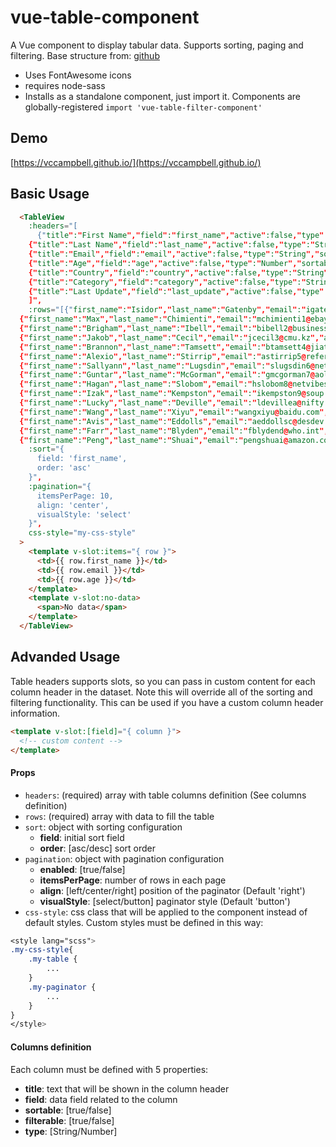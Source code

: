 # vue-table-component
A Vue component to display tabular data. Supports sorting, paging and filtering. Base structure from:
[github](https://github.com/ozoono/vue-table-component)

- Uses FontAwesome icons
- requires node-sass
- Installs as a standalone component, just import it. Components are globally-registered
`import 'vue-table-filter-component'`

## Demo
[https://vccampbell.github.io/](https://vccampbell.github.io/)

## Basic Usage
```html
  <TableView
    :headers="[
      {"title":"First Name","field":"first_name","active":false,"type":"String","sortable":true,"filterable":true},
    {"title":"Last Name","field":"last_name","active":false,"type":"String","sortable":true,"filterable":true},
    {"title":"Email","field":"email","active":false,"type":"String","sortable":true,"filterable":true},
    {"title":"Age","field":"age","active":false,"type":"Number","sortable":true,"filterable":true},
    {"title":"Country","field":"country","active":false,"type":"String","sortable":true,"filterable":true},
    {"title":"Category","field":"category","active":false,"type":"String","sortable":true,"filterable":true},
    {"title":"Last Update","field":"last_update","active":false,"type":"String","sortable":true,"filterable":true}
    ]",
    :rows="[{"first_name":"Isidor","last_name":"Gatenby","email":"igatenby0@stanford.edu","age":20,"country":"El Salvador","category":"A2","last_update":"2017-12-14"},
  {"first_name":"Max","last_name":"Chimienti","email":"mchimienti1@ebay.vi","age":32,"country":"Vietnam","category":"B2","last_update":"2018-04-28"},
  {"first_name":"Brigham","last_name":"Ibell","email":"bibell2@businesswire.com","age":54,"country":"Australia","category":"D1","last_update":"2017-02-23"},
  {"first_name":"Jakob","last_name":"Cecil","email":"jcecil3@cmu.kz","age":37,"country":"Kazakhstan","category":"A2","last_update":"2017-01-21"},
  {"first_name":"Brannon","last_name":"Tamsett","email":"btamsett4@jiathis.com","age":18,"country":"Portugal","category":"B2","last_update":"2017-06-20"},
  {"first_name":"Alexio","last_name":"Stirrip","email":"astirrip5@reference.com","age":31,"country":"Iceland","category":"D1","last_update":"2018-04-08"},
  {"first_name":"Sallyann","last_name":"Lugsdin","email":"slugsdin6@netvibes.com","age":53,"country":"France","category":"A1","last_update":"2017-08-26"},
  {"first_name":"Guntar","last_name":"McGorman","email":"gmcgorman7@aol.com","age":34,"country":"Chile","category":"C2","last_update":"2018-05-19"},
  {"first_name":"Hagan","last_name":"Slobom","email":"hslobom8@netvibes.com","age":56,"country":"United States","category":"A1","last_update":"2018-09-16"},
  {"first_name":"Izak","last_name":"Kempston","email":"ikempston9@soup.io","age":56,"country":"Poland","category":"B3","last_update":"2018-09-16"},
  {"first_name":"Lucky","last_name":"Deville","email":"ldevillea@nifty.com","age":50,"country":"Serbia","category":"A3","last_update":"2017-01-10"},
  {"first_name":"Wang","last_name":"Xiyu","email":"wangxiyu@baidu.com","age":24,"country":"China","category":"A1","last_update":"2018-07-06"},
  {"first_name":"Avis","last_name":"Eddolls","email":"aeddollsc@desdev.be","age":26,"country":"Belgium","category":"A3","last_update":"2017-03-21"},
  {"first_name":"Farr","last_name":"Blyden","email":"fblydend@who.int","age":52,"country":"Greece","category":"A3","last_update":"2017-01-16"},
  {"first_name":"Peng","last_name":"Shuai","email":"pengshuai@amazon.com","age":21,"country":"China","category":"B1","last_update":"2017-06-10"}]",      
    :sort="{
      field: 'first_name',
      order: 'asc'
    }",
    :pagination="{
      itemsPerPage: 10,
      align: 'center',
      visualStyle: 'select'
    }",
    css-style="my-css-style"
  >
    <template v-slot:items="{ row }">
      <td>{{ row.first_name }}</td>  
      <td>{{ row.email }}</td>              
      <td>{{ row.age }}</td>            
    </template>
    <template v-slot:no-data>
      <span>No data</span>
    </template>
  </TableView>
```
## Advanded Usage
Table headers supports slots, so you can pass in custom content for each column header in the dataset. Note this will override all of the sorting and filtering functionality. This can be used if you have a custom column header information. 
```html
<template v-slot:[field]="{ column }">
  <!-- custom content -->
</template>  
```
#### Props
- `headers`: (required) array with table columns definition (See columns definition)
- `rows`: (required) array with data to fill the table
- `sort`: object with sorting configuration
  - **field**: initial sort field
  - **order**: [asc/desc]  sort order
- `pagination`: object with pagination configuration
  - **enabled**: [true/false]
  - **itemsPerPage**: number of rows in each page
  - **align**: [left/center/right] position of the paginator (Default 'right')
  - **visualStyle**: [select/button] paginator style (Default 'button')
- `css-style`: css class that will be applied to the component instead of default styles. Custom styles must be defined in this way:
```css
<style lang="scss">
.my-css-style{
    .my-table {
        ...
    }
    .my-paginator {
        ...
    }
}
</style>
```

#### Columns definition
Each column must be defined with 5 properties:
- **title**: text that will be shown in the column header
- **field**: data field related to the column
- **sortable**: [true/false]
- **filterable**: [true/false]
- **type**: [String/Number]

